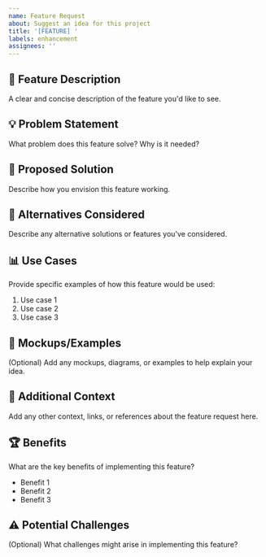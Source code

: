 ```yaml
---
name: Feature Request
about: Suggest an idea for this project
title: '[FEATURE] '
labels: enhancement
assignees: ''
---
```


## 🚀 Feature Description
A clear and concise description of the feature you'd like to see.

## 💡 Problem Statement
What problem does this feature solve? Why is it needed?

## 🎯 Proposed Solution
Describe how you envision this feature working.

## 🔄 Alternatives Considered
Describe any alternative solutions or features you've considered.

## 📊 Use Cases
Provide specific examples of how this feature would be used:
1. Use case 1
2. Use case 2
3. Use case 3

## 🎨 Mockups/Examples
(Optional) Add any mockups, diagrams, or examples to help explain your idea.

## 📝 Additional Context
Add any other context, links, or references about the feature request here.

## 🏆 Benefits
What are the key benefits of implementing this feature?
- Benefit 1
- Benefit 2
- Benefit 3

## ⚠️ Potential Challenges
(Optional) What challenges might arise in implementing this feature?